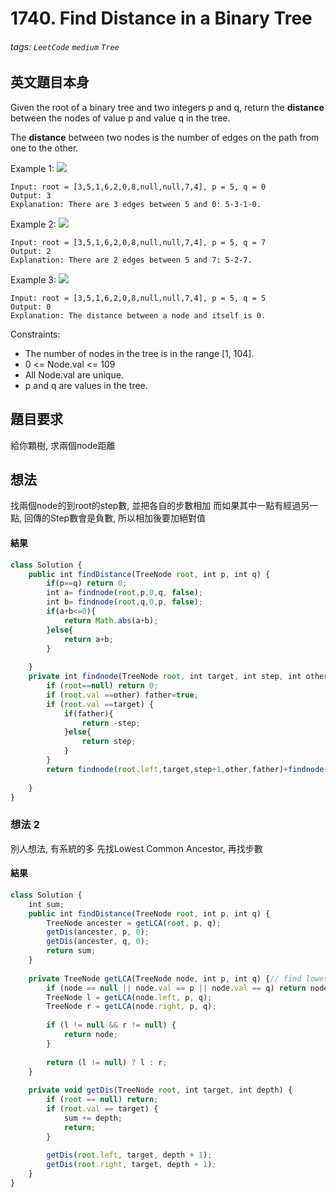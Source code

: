 # 1740. Find Distance in a Binary Tree
###### tags: `LeetCode` `medium` `Tree`

## 英文題目本身
Given the root of a binary tree and two integers p and q, return the **distance** between the nodes of value p and value q in the tree.

The **distance** between two nodes is the number of edges on the path from one to the other.

 

Example 1:
![](https://i.imgur.com/2j2sXm1.png)
```
Input: root = [3,5,1,6,2,0,8,null,null,7,4], p = 5, q = 0
Output: 3
Explanation: There are 3 edges between 5 and 0: 5-3-1-0.
```
Example 2:
![](https://i.imgur.com/aMLbHvA.png)
```
Input: root = [3,5,1,6,2,0,8,null,null,7,4], p = 5, q = 7
Output: 2
Explanation: There are 2 edges between 5 and 7: 5-2-7.
```
Example 3:
![](https://i.imgur.com/WPAXkNL.png)
```
Input: root = [3,5,1,6,2,0,8,null,null,7,4], p = 5, q = 5
Output: 0
Explanation: The distance between a node and itself is 0.
```
 
Constraints:

- The number of nodes in the tree is in the range [1, 104].
- 0 <= Node.val <= 109
- All Node.val are unique.
- p and q are values in the tree.
## 題目要求
給你顆樹, 求兩個node距離

## 想法
找兩個node的到root的step數, 並把各自的步數相加
而如果其中一點有經過另一點, 回傳的Step數會是負數, 所以相加後要加絕對值
#### 結果
```javascript
class Solution {
    public int findDistance(TreeNode root, int p, int q) {
        if(p==q) return 0;
        int a= findnode(root,p,0,q, false);
        int b= findnode(root,q,0,p, false);
        if(a+b<=0){
            return Math.abs(a+b);
        }else{
            return a+b;
        }
        
    }
    private int findnode(TreeNode root, int target, int step, int other, boolean father) {
        if (root==null) return 0;
        if (root.val ==other) father=true;
        if (root.val ==target) {
            if(father){
                return -step;
            }else{
                return step;
            }
        }
        return findnode(root.left,target,step+1,other,father)+findnode(root.right,target,step+1,other,father);
        
    }
}
```

### 想法 2
別人想法, 有系統的多
先找Lowest Common Ancestor, 再找步數

#### 結果
```javascript
class Solution {
    int sum;
    public int findDistance(TreeNode root, int p, int q) {
        TreeNode ancester = getLCA(root, p, q);
        getDis(ancester, p, 0);
        getDis(ancester, q, 0);
        return sum;
    }
    
    private TreeNode getLCA(TreeNode node, int p, int q) {// find lowest common ancester
        if (node == null || node.val == p || node.val == q) return node;
        TreeNode l = getLCA(node.left, p, q);
        TreeNode r = getLCA(node.right, p, q);
        
        if (l != null && r != null) {
            return node;
        } 
        
        return (l != null) ? l : r;
    }
    
    private void getDis(TreeNode root, int target, int depth) {
        if (root == null) return;
        if (root.val == target) {
            sum += depth;
            return;
        }
        
        getDis(root.left, target, depth + 1);
        getDis(root.right, target, depth + 1);
    }
}
```